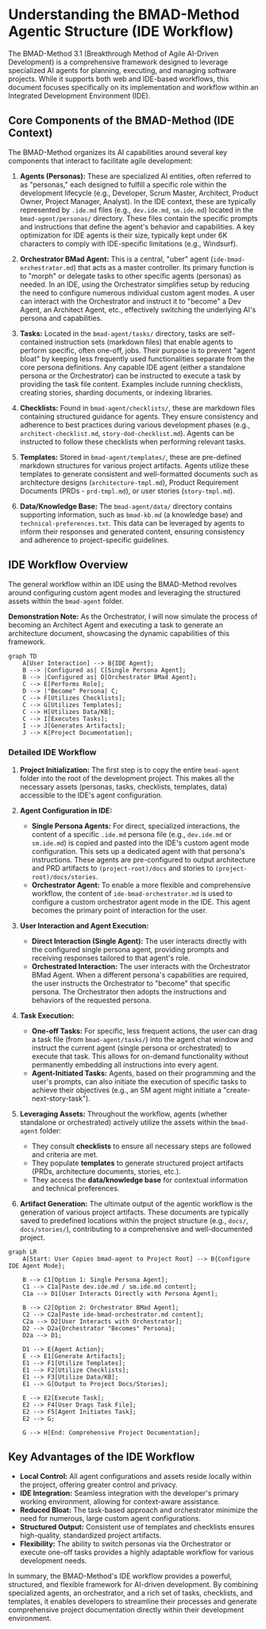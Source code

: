 # Understanding the BMAD-Method Agentic Structure (IDE Workflow)

The BMAD-Method 3.1 (Breakthrough Method of Agile AI-Driven Development) is a comprehensive framework designed to leverage specialized AI agents for planning, executing, and managing software projects. While it supports both web and IDE-based workflows, this document focuses specifically on its implementation and workflow within an Integrated Development Environment (IDE).

## Core Components of the BMAD-Method (IDE Context)

The BMAD-Method organizes its AI capabilities around several key components that interact to facilitate agile development:

1.  **Agents (Personas):** These are specialized AI entities, often referred to as "personas," each designed to fulfill a specific role within the development lifecycle (e.g., Developer, Scrum Master, Architect, Product Owner, Project Manager, Analyst). In the IDE context, these are typically represented by `.ide.md` files (e.g., `dev.ide.md`, `sm.ide.md`) located in the `bmad-agent/personas/` directory. These files contain the specific prompts and instructions that define the agent's behavior and capabilities. A key optimization for IDE agents is their size, typically kept under 6K characters to comply with IDE-specific limitations (e.g., Windsurf).

2.  **Orchestrator BMad Agent:** This is a central, "uber" agent (`ide-bmad-orchestrator.md`) that acts as a master controller. Its primary function is to "morph" or delegate tasks to other specific agents (personas) as needed. In an IDE, using the Orchestrator simplifies setup by reducing the need to configure numerous individual custom agent modes. A user can interact with the Orchestrator and instruct it to "become" a Dev Agent, an Architect Agent, etc., effectively switching the underlying AI's persona and capabilities.

3.  **Tasks:** Located in the `bmad-agent/tasks/` directory, tasks are self-contained instruction sets (markdown files) that enable agents to perform specific, often one-off, jobs. Their purpose is to prevent "agent bloat" by keeping less frequently used functionalities separate from the core persona definitions. Any capable IDE agent (either a standalone persona or the Orchestrator) can be instructed to execute a task by providing the task file content. Examples include running checklists, creating stories, sharding documents, or indexing libraries.

4.  **Checklists:** Found in `bmad-agent/checklists/`, these are markdown files containing structured guidance for agents. They ensure consistency and adherence to best practices during various development phases (e.g., `architect-checklist.md`, `story-dod-checklist.md`). Agents can be instructed to follow these checklists when performing relevant tasks.

5.  **Templates:** Stored in `bmad-agent/templates/`, these are pre-defined markdown structures for various project artifacts. Agents utilize these templates to generate consistent and well-formatted documents such as architecture designs (`architecture-tmpl.md`), Product Requirement Documents (PRDs - `prd-tmpl.md`), or user stories (`story-tmpl.md`).

6.  **Data/Knowledge Base:** The `bmad-agent/data/` directory contains supporting information, such as `bmad-kb.md` (a knowledge base) and `technical-preferences.txt`. This data can be leveraged by agents to inform their responses and generated content, ensuring consistency and adherence to project-specific guidelines.

## IDE Workflow Overview

The general workflow within an IDE using the BMAD-Method revolves around configuring custom agent modes and leveraging the structured assets within the `bmad-agent` folder.

**Demonstration Note:** As the Orchestrator, I will now simulate the process of becoming an Architect Agent and executing a task to generate an architecture document, showcasing the dynamic capabilities of this framework.

```mermaid
graph TD
    A[User Interaction] --> B{IDE Agent};
    B --> |Configured as| C[Single Persona Agent];
    B --> |Configured as| D[Orchestrator BMad Agent];
    C --> E[Performs Role];
    D --> |"Become" Persona| C;
    C --> F[Utilizes Checklists];
    C --> G[Utilizes Templates];
    C --> H[Utilizes Data/KB];
    C --> I[Executes Tasks];
    I --> J[Generates Artifacts];
    J --> K[Project Documentation];
```

### Detailed IDE Workflow

1.  **Project Initialization:** The first step is to copy the entire `bmad-agent` folder into the root of the development project. This makes all the necessary assets (personas, tasks, checklists, templates, data) accessible to the IDE's agent configuration.

2.  **Agent Configuration in IDE:**
    *   **Single Persona Agents:** For direct, specialized interactions, the content of a specific `.ide.md` persona file (e.g., `dev.ide.md` or `sm.ide.md`) is copied and pasted into the IDE's custom agent mode configuration. This sets up a dedicated agent with that persona's instructions. These agents are pre-configured to output architecture and PRD artifacts to `(project-root)/docs` and stories to `(project-root)/docs/stories`.
    *   **Orchestrator Agent:** To enable a more flexible and comprehensive workflow, the content of `ide-bmad-orchestrator.md` is used to configure a custom orchestrator agent mode in the IDE. This agent becomes the primary point of interaction for the user.

3.  **User Interaction and Agent Execution:**
    *   **Direct Interaction (Single Agent):** The user interacts directly with the configured single persona agent, providing prompts and receiving responses tailored to that agent's role.
    *   **Orchestrated Interaction:** The user interacts with the Orchestrator BMad Agent. When a different persona's capabilities are required, the user instructs the Orchestrator to "become" that specific persona. The Orchestrator then adopts the instructions and behaviors of the requested persona.

4.  **Task Execution:**
    *   **One-off Tasks:** For specific, less frequent actions, the user can drag a task file (from `bmad-agent/tasks/`) into the agent chat window and instruct the current agent (single persona or orchestrated) to execute that task. This allows for on-demand functionality without permanently embedding all instructions into every agent.
    *   **Agent-Initiated Tasks:** Agents, based on their programming and the user's prompts, can also initiate the execution of specific tasks to achieve their objectives (e.g., an SM agent might initiate a "create-next-story-task").

5.  **Leveraging Assets:** Throughout the workflow, agents (whether standalone or orchestrated) actively utilize the assets within the `bmad-agent` folder:
    *   They consult **checklists** to ensure all necessary steps are followed and criteria are met.
    *   They populate **templates** to generate structured project artifacts (PRDs, architecture documents, stories, etc.).
    *   They access the **data/knowledge base** for contextual information and technical preferences.

6.  **Artifact Generation:** The ultimate output of the agentic workflow is the generation of various project artifacts. These documents are typically saved to predefined locations within the project structure (e.g., `docs/`, `docs/stories/`), contributing to a comprehensive and well-documented project.

```mermaid
graph LR
    A[Start: User Copies bmad-agent to Project Root] --> B{Configure IDE Agent Mode};

    B --> C1[Option 1: Single Persona Agent];
    C1 --> C1a[Paste dev.ide.md / sm.ide.md content];
    C1a --> D1[User Interacts Directly with Persona Agent];

    B --> C2[Option 2: Orchestrator BMad Agent];
    C2 --> C2a[Paste ide-bmad-orchestrator.md content];
    C2a --> D2[User Interacts with Orchestrator];
    D2 --> D2a{Orchestrator "Becomes" Persona};
    D2a --> D1;

    D1 --> E{Agent Action};
    E --> E1[Generate Artifacts];
    E1 --> F1[Utilize Templates];
    E1 --> F2[Utilize Checklists];
    E1 --> F3[Utilize Data/KB];
    E1 --> G[Output to Project Docs/Stories];

    E --> E2[Execute Task];
    E2 --> F4[User Drags Task File];
    E2 --> F5[Agent Initiates Task];
    E2 --> G;

    G --> H[End: Comprehensive Project Documentation];
```

## Key Advantages of the IDE Workflow

*   **Local Control:** All agent configurations and assets reside locally within the project, offering greater control and privacy.
*   **IDE Integration:** Seamless integration with the developer's primary working environment, allowing for context-aware assistance.
*   **Reduced Bloat:** The task-based approach and orchestrator minimize the need for numerous, large custom agent configurations.
*   **Structured Output:** Consistent use of templates and checklists ensures high-quality, standardized project artifacts.
*   **Flexibility:** The ability to switch personas via the Orchestrator or execute one-off tasks provides a highly adaptable workflow for various development needs.

In summary, the BMAD-Method's IDE workflow provides a powerful, structured, and flexible framework for AI-driven development. By combining specialized agents, an orchestrator, and a rich set of tasks, checklists, and templates, it enables developers to streamline their processes and generate comprehensive project documentation directly within their development environment.
